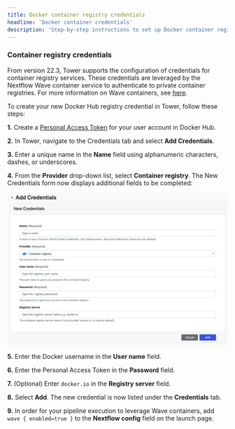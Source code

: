```yaml
---
title: Docker container registry credentials
headline: 'Docker container credentials'
description: 'Step-by-step instructions to set up Docker container registry credentials in Nextflow Tower.'
---
```


### Container registry credentials 

From version 22.3, Tower supports the configuration of credentials for container registry services. These credentials are leveraged by the Nextflow Wave container service to authenticate to private container registries. For more information on Wave containers, see [here](https://www.nextflow.io/docs/latest/wave.html).

To create your new Docker Hub registry credential in Tower, follow these steps:

**1.** Create a [Personal Access Token](https://docs.docker.com/docker-hub/access-tokens/) for your user account in Docker Hub.

**2.** In Tower, navigate to the Credentials tab and select **Add Credentials**. 

**3.** Enter a unique name in the **Name** field using alphanumeric characters, dashes, or underscores. 

**4.** From the **Provider** drop-down list, select **Container registry**. The New Credentials form now displays additional fields to be completed: 

![](_images/container_registry_credentials_blank.png)

**5.** Enter the Docker username in the **User name** field.

**6.** Enter the Personal Access Token in the **Password** field.

**7.** (Optional) Enter `docker.io` in the **Registry server** field.

**8.** Select **Add**. The new credential is now listed under the **Credentials** tab.

**9.** In order for your pipeline execution to leverage Wave containers, add `wave { enabled=true }` to the **Nextflow config** field on the launch page. 